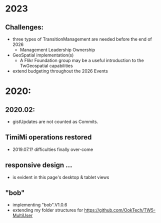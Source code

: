 # 2023 
## Challenges:
* three types of TransitionManagement are needed before the end of 2026
  * Management Leadership Ownership
* GeoSpatial implementation(s)
  * A Flikr Foundation group may be a useful introduction to the TwGeospatial capabilities
* extend budgeting throughout the 2026 Events

# 2020:

## 2020.02:
* gistUpdates are not counted as Commits.

## TimiMi operations restored
* 2019.07.1? difficulties finally over-come

## responsive design ...
* is evident in this page's desktop & tablet views

## "bob"
* implementing "bob".V1.0.6
* extending my folder structures for https://github.com/OokTech/TW5-MultiUser
